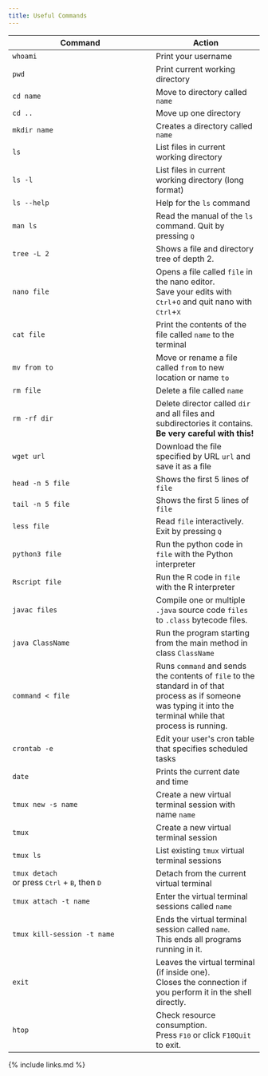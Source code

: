 ```yaml
---
title: Useful Commands
---
```


<table>
    <thead>
        <th scope="col" style="width: 17em">Command</th>
        <th scope="col">Action</th>
    </thead>
    <tbody>
        <tr>
            <td><code>whoami</code></td>
            <td>Print your username</td>
        </tr>
        <tr>
            <td><code>pwd</code></td>
            <td>Print current working directory</td>
        </tr>
        <tr>
            <td><code>cd name</code></td>
            <td>Move to directory called <code>name</code></td>
        </tr>									
        <tr>
            <td><code>cd ..</code></td>
            <td>Move up one directory</td>
        </tr>	
        <tr>
            <td><code>mkdir name</code></td>
            <td>Creates a directory called <code>name</code></td>
        </tr>
        <tr>
            <td><code>ls</code></td>
            <td>List files in current working directory</td>
        </tr>
        <tr>
            <td><code>ls -l</code></td>
            <td>List files in current working directory (long format)</td>
        </tr>
        <tr>
            <td><code>ls --help</code></td>
            <td>Help for the <code>ls</code> command</td>
        </tr>
        <tr>
            <td><code>man ls</code></td>
            <td>Read the manual of the <code>ls</code> command. Quit by pressing <kbd>Q</kbd></td>
        </tr>
        <tr>
            <td><code>tree -L 2</code></td>
            <td>Shows a file and directory tree of depth 2.</td>
        </tr>
        <tr>
            <td><code>nano file</code></td>
            <td>Opens a file called <code>file</code> in the nano editor. <br /> Save your edits with <kbd>Ctrl</kbd>+<kbd>O</kbd>
            and quit nano with <kbd>Ctrl</kbd>+<kbd>X</kbd></td>
        </tr>
        <tr>
            <td><code>cat file</code></td>
            <td>Print the contents of the file called <code>name</code> to the terminal</td>
        </tr>
        <tr>
            <td><code>mv from to</code></td>
            <td>Move or rename a file called <code>from</code> to new location or name <code>to</code></td>
        </tr>									
        <tr>
            <td><code>rm file</code></td>
            <td>Delete a file called <code>name</code></td>
        </tr>	
        <tr>
            <td><code>rm -rf dir</code></td>
            <td>Delete director called <code>dir</code> and all files and subdirectories it contains. <br /><strong>Be very careful with this!</strong></td>
        </tr>
        <tr>
            <td><code>wget url</code></td>
            <td>Download the file specified by URL <code>url</code> and save it as a file</td>
        </tr>
        <tr>
            <td><code>head -n 5 file</code></td>
            <td>Shows the first 5 lines of <code>file</code></td>
        </tr>
        <tr>
            <td><code>tail -n 5 file</code></td>
            <td>Shows the first 5 lines of <code>file</code></td>
        </tr>
        <tr>
            <td><code>less file</code></td>
            <td>Read <code>file</code> interactively. Exit by pressing <kbd>Q</kbd></td>
        </tr>
        <tr>
            <td><code>python3 file</code></td>
            <td>Run the python code in <code>file</code> with the Python interpreter </td>
        </tr>
        <tr>
            <td><code>Rscript file</code></td>
            <td>Run the R code in <code>file</code> with the R interpreter</td>
        </tr>
        <tr>
            <td><code>javac files</code></td>
            <td>Compile one or multiple <code>.java</code> source code <code>files</code> to <code>.class</code> bytecode files.</td>
        </tr>									
        <tr>
            <td><code>java ClassName</code></td>
            <td>Run the program starting from the main method in class <code>ClassName</code></td>
        </tr>
        <tr>
            <td><code>command &lt; file</code></td>
            <td>Runs <code>command</code> and sends the contents of <code>file</code> to the standard in of that process as if someone was typing it into the terminal while that process is running.</td>
        </tr>
        <tr>
            <td><code>crontab -e</code></td>
            <td>Edit your user's cron table that specifies scheduled tasks</td>
        </tr>
        <tr>
            <td><code>date</code></td>
            <td>Prints the current date and time</td>
        </tr>									
        <tr>
            <td><code>tmux new -s name</code></td>
            <td>Create a new virtual terminal session with name <code>name</code></td>
        </tr>
        <tr>
            <td><code>tmux</code></td>
            <td>Create a new virtual terminal session</td>
        </tr>
        <tr>
            <td><code>tmux ls</code></td>
            <td>List existing <code>tmux</code> virtual terminal sessions</td>
        </tr>									
        <tr>
            <td><code>tmux detach</code> <br />
                or press <kbd>Ctrl</kbd> + <kbd>B</kbd>, then <kbd>D</kbd></td>
            <td>Detach from the current virtual terminal</td>
        </tr>
        <tr>
            <td><code>tmux attach -t name</code></td>
            <td>Enter the virtual terminal sessions called <code>name</code></td>
        </tr>
        <tr>
            <td><code>tmux kill-session -t name</code></td>
            <td>Ends the virtual terminal session called <code>name</code>. <br />
            This ends all programs running in it.</td>
        </tr>
        <tr>
            <td><code>exit</code></td>
            <td>Leaves the virtual terminal (if inside one). <br /> Closes the connection if you
                perform it in the shell directly.
            </td>
        </tr>
        <tr>
            <td><code>htop</code></td>
            <td>Check resource consumption. <br /> Press <kbd>F10</kbd> or click <code>F10Quit</code> to exit.
            </td>
        </tr>
    </tbody>
</table>

{% include links.md %}
